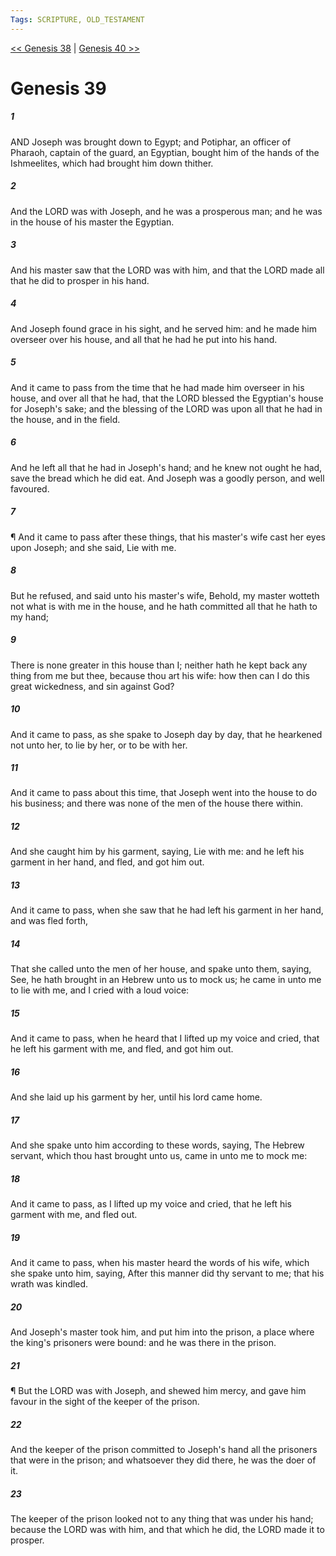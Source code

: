 ```yaml
---
Tags: SCRIPTURE, OLD_TESTAMENT
---
```


[<< Genesis 38](OLD_TESTAMENT/01_Genesis/Genesis_38.md) | [Genesis 40 >>](OLD_TESTAMENT/01_Genesis/Genesis_40.md)

# Genesis 39

##### 1
 AND Joseph was brought down to Egypt; and Potiphar, an officer of Pharaoh, captain of the guard, an Egyptian, bought him of the hands of the Ishmeelites, which had brought him down thither.
##### 2
 And the LORD was with Joseph, and he was a prosperous man; and he was in the house of his master the Egyptian.
##### 3
 And his master saw that the LORD was with him, and that the LORD made all that he did to prosper in his hand.
##### 4
 And Joseph found grace in his sight, and he served him: and he made him overseer over his house, and all that he had he put into his hand.
##### 5
 And it came to pass from the time that he had made him overseer in his house, and over all that he had, that the LORD blessed the Egyptian's house for Joseph's sake; and the blessing of the LORD was upon all that he had in the house, and in the field.
##### 6
 And he left all that he had in Joseph's hand; and he knew not ought he had, save the bread which he did eat.  And Joseph was a goodly person, and well favoured.
##### 7
 ¶ And it came to pass after these things, that his master's wife cast her eyes upon Joseph; and she said, Lie with me.
##### 8
 But he refused, and said unto his master's wife, Behold, my master wotteth not what is with me in the house, and he hath committed all that he hath to my hand;
##### 9
 There is none greater in this house than I; neither hath he kept back any thing from me but thee, because thou art his wife: how then can I do this great wickedness, and sin against God?
##### 10
 And it came to pass, as she spake to Joseph day by day, that he hearkened not unto her, to lie by her, or to be with her.
##### 11
 And it came to pass about this time, that Joseph went into the house to do his business; and there was none of the men of the house there within.
##### 12
 And she caught him by his garment, saying, Lie with me: and he left his garment in her hand, and fled, and got him out.
##### 13
 And it came to pass, when she saw that he had left his garment in her hand, and was fled forth,
##### 14
 That she called unto the men of her house, and spake unto them, saying, See, he hath brought in an Hebrew unto us to mock us; he came in unto me to lie with me, and I cried with a loud voice:
##### 15
 And it came to pass, when he heard that I lifted up my voice and cried, that he left his garment with me, and fled, and got him out.
##### 16
 And she laid up his garment by her, until his lord came home.
##### 17
 And she spake unto him according to these words, saying, The Hebrew servant, which thou hast brought unto us, came in unto me to mock me:
##### 18
 And it came to pass, as I lifted up my voice and cried, that he left his garment with me, and fled out.
##### 19
 And it came to pass, when his master heard the words of his wife, which she spake unto him, saying, After this manner did thy servant to me; that his wrath was kindled.
##### 20
 And Joseph's master took him, and put him into the prison, a place where the king's prisoners were bound: and he was there in the prison.
##### 21
 ¶ But the LORD was with Joseph, and shewed him mercy, and gave him favour in the sight of the keeper of the prison.
##### 22
 And the keeper of the prison committed to Joseph's hand all the prisoners that were in the prison; and whatsoever they did there, he was the doer of it.
##### 23
 The keeper of the prison looked not to any thing that was under his hand; because the LORD was with him, and that which he did, the LORD made it to prosper.
